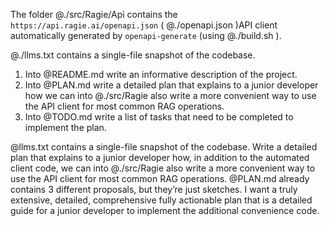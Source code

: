 
The folder @./src/Ragie/Api contains the `https://api.ragie.ai/openapi.json` ( @./openapi.json )API client automatically generated by `openapi-generate` (using @./build.sh ). 

@./llms.txt contains a single-file snapshot of the codebase.

1. Into @README.md write an informative description of the project. 
2. Into @PLAN.md write a detailed plan that explains to a junior developer how we can into @./src/Ragie also write a more convenient way to use the API client for most common RAG operations. 
3. Into @TODO.md write a list of tasks that need to be completed to implement the plan. 


@llms.txt contains a single-file snapshot of the codebase. Write a detailed plan that explains to a junior developer how, in addition to the automated client code, we can into @./src/Ragie also write a more convenient way to use the API client for most common RAG operations. @PLAN.md already contains 3 different proposals, but they’re just sketches. I want a truly extensive, detailed, comprehensive fully actionable plan that is a detailed guide for a junior developer to implement the additional convenience code. 